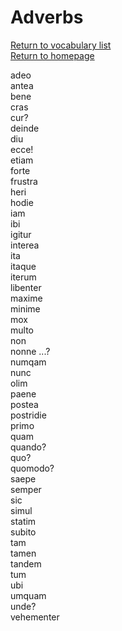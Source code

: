 # Adverbs  

[Return to vocabulary list](../partsofspeech)  
[Return to homepage](../README.md)

adeo  
antea  
bene  
cras  
cur?  
deinde  
diu  
ecce!  
etiam  
forte  
frustra  
heri  
hodie  
iam  
ibi  
igitur  
interea  
ita  
itaque  
iterum  
libenter  
maxime  
minime  
mox  
multo  
non  
nonne ...?  
numqam  
nunc  
olim  
paene  
postea  
postridie  
primo  
quam  
quando?  
quo?  
quomodo?  
saepe  
semper  
sic  
simul  
statim  
subito  
tam  
tamen  
tandem  
tum  
ubi  
umquam  
unde?  
vehementer